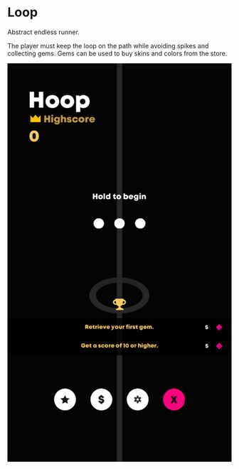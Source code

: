 # Loop
Abstract endless runner.

The player must keep the loop on the path while avoiding spikes and collecting gems.
Gems can be used to buy skins and colors from the store.

![Screenshot](Screenshots/Screenshot1.png)

